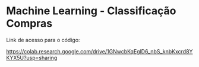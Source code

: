 # Machine Learning - Classificação Compras


Link de acesso para o código:

https://colab.research.google.com/drive/1GNwcbKqEglD6_nbS_knbKxcrd8YKYX5U?usp=sharing